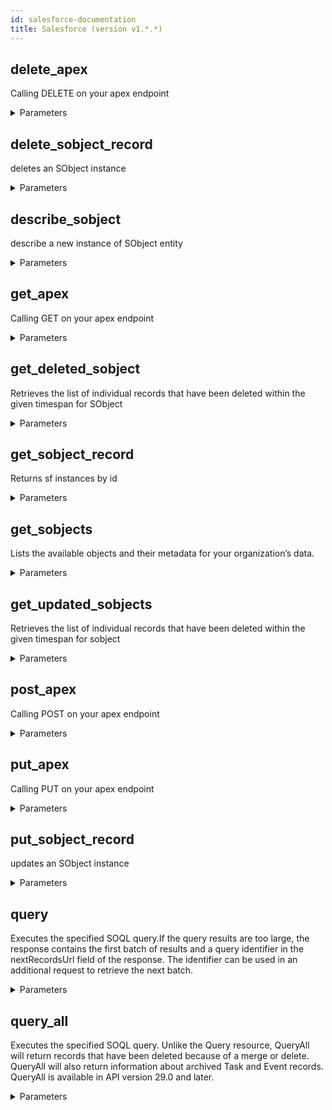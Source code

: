 ```yaml
---
id: salesforce-documentation
title: Salesforce (version v1.*.*)
---
```


## delete_apex

Calling DELETE on your apex endpoint

<details><summary>Parameters</summary>

#### apexPath (required)

Path to reach your REST Apex resource. E.g Account/accountId

**Type:** string

#### $body

entity data

**Type:** string

</details>

## delete_sobject_record

deletes an SObject instance

<details><summary>Parameters</summary>

#### apiVersion (required)

Version of API you are calling

**Type:** string

#### id (required)

The ID of the SObject to delete

**Type:** array

#### sobjectName (required)

Name of the salesforce Object

**Type:** string

</details>

## describe_sobject

describe a new instance of SObject entity

<details><summary>Parameters</summary>

#### apiVersion (required)

Version of API you are calling

**Type:** string

#### sobjectName (required)

Name of the salesforce Object

**Type:** string

</details>

## get_apex

Calling GET on your apex endpoint

<details><summary>Parameters</summary>

#### apexPath (required)

Path to reach your REST Apex resource. E.g Account/accountId

**Type:** string

#### $body

entity data

**Type:** string

</details>

## get_deleted_sobject

Retrieves the list of individual records that have been deleted within the given timespan for SObject

<details><summary>Parameters</summary>

#### apiVersion (required)

Version of API you are calling

**Type:** string

#### end (required)

The end time of the timespan for which to retrieve data. eg 2013-05-07T22:07:19.000+0000

**Type:** string

#### sobjectName (required)

Name of the salesforce Object

**Type:** string

#### start (required)

The start time of the timespan for which to retrieve data. eg 2013-05-07T22:07:19.000+0000

**Type:** string

</details>

## get_sobject_record

Returns sf instances by id

<details><summary>Parameters</summary>

#### apiVersion (required)

Version of API you are calling

**Type:** string

#### id (required)

The ID of the SObject to get

**Type:** array

#### sobjectName (required)

Name of the salesforce Object

**Type:** string

</details>

## get_sobjects

Lists the available objects and their metadata for your organization’s data.

<details><summary>Parameters</summary>

#### apiVersion (required)

Version of API you are calling

**Type:** string

</details>

## get_updated_sobjects

Retrieves the list of individual records that have been deleted within the given timespan for sobject

<details><summary>Parameters</summary>

#### apiVersion (required)

Version of API you are calling

**Type:** string

#### end (required)

The end time of the timespan for which to retrieve data. eg 2013-05-07T22:07:19.000+0000

**Type:** string

#### sobjectName (required)

Name of the salesforce Object

**Type:** string

#### start (required)

The start time of the timespan for which to retrieve data. eg 2013-05-07T22:07:19.000+0000

**Type:** string

</details>

## post_apex

Calling POST on your apex endpoint

<details><summary>Parameters</summary>

#### apexPath (required)

Path to reach your REST Apex resource. E.g Account/accountId

**Type:** string

#### $body

entity data

**Type:** string

</details>

## put_apex

Calling PUT on your apex endpoint

<details><summary>Parameters</summary>

#### apexPath (required)

Path to reach your REST Apex resource. E.g Account/accountId

**Type:** string

#### $body

entity data

**Type:** string

</details>

## put_sobject_record

updates an SObject instance

<details><summary>Parameters</summary>

#### apiVersion (required)

Version of API you are calling

**Type:** string

#### id (required)

The ID of the SObject to update

**Type:** array

#### sobjectName (required)

Name of the salesforce Object

**Type:** string

#### $body

entity data

**Type:** string

</details>

## query

Executes the specified SOQL query.If the query results are too large, the response contains the first batch of results and a query identifier in the nextRecordsUrl field of the response. The identifier can be used in an additional request to retrieve the next batch.

<details><summary>Parameters</summary>

#### apiVersion (required)

**Type:** string

#### q (required)

A SOQL query.

**Type:** string

#### explain

A SOQL query to get performance feedback on. Use explain instead of q to get a response that details how Salesforce will process your query.

**Type:** string

</details>

## query_all

Executes the specified SOQL query. Unlike the Query resource, QueryAll will return records that have been deleted because of a merge or delete. QueryAll will also return information about archived Task and Event records. QueryAll is available in API version 29.0 and later.

<details><summary>Parameters</summary>

#### apiVersion (required)

**Type:** string

#### q (required)

A SOQL query.

**Type:** string

</details>

